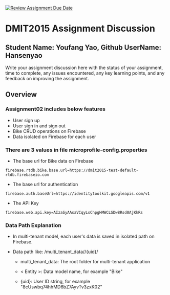 [![Review Assignment Due Date](https://classroom.github.com/assets/deadline-readme-button-22041afd0340ce965d47ae6ef1cefeee28c7c493a6346c4f15d667ab976d596c.svg)](https://classroom.github.com/a/wc252Yhc)
# DMIT2015 Assignment Discussion

## Student Name: Youfang Yao, Github UserName: Hansenyao

Write your assignment discussion here with the status of your assignment, time to complete, any issues encountered, any key learning points, and any feedback on improving the assignment.

## Overview

### Assignment02 includes below features

- User sign up
- User sign in and sign out
- Bike CRUD operations on Firebase
- Data isolated on Firebase for each user

### There are 3 values in file microprofile-config.properties 

- The base url for Bike data on Firebase

```
firebase.rtdb.bike.base.url=https://dmit2015-test-default-rtdb.firebaseio.com
```
- The base url for authentication

```
firebase.auth.baseUrl=https://identitytoolkit.googleapis.com/v1
```

- The API Key

```
firebase.web.api.key=AIzaSyAAsaVCqyLsChpgHMWCLSDw8Rsd0AjKkRs
```

### Data Path Explanation

- In multi-tenant model, each user's data is saved in isolated path on Firebase.

- Data path like: /multi_tenant_data/<Entity>/{uid}/

  - multi_tenant_data: The root folder for multi-tenant application

  - < Entity >: Data model name, for example "Bike"

  - {uid}: User ID string, for example "8cUswbq74hhMD6bZ7AyvTv3zxK02"
